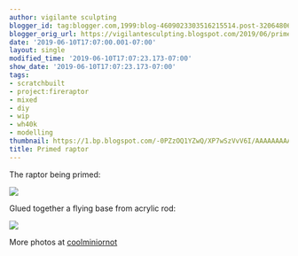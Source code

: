 ```yaml
---
author: vigilante sculpting
blogger_id: tag:blogger.com,1999:blog-4609023303516215514.post-3206480680290772369
blogger_orig_url: https://vigilantesculpting.blogspot.com/2019/06/primed-raptor.html
date: '2019-06-10T17:07:00.001-07:00'
layout: single
modified_time: '2019-06-10T17:07:23.173-07:00'
show_date: '2019-06-10T17:07:23.173-07:00'
tags:
- scratchbuilt
- project:fireraptor
- mixed
- diy
- wip
- wh40k
- modelling
thumbnail: https://1.bp.blogspot.com/-0PZzOQ1YZwQ/XP7wSzVvV6I/AAAAAAAAAV8/-PWVkzdIpnoB8NP-vD5GyjyuzXAKboB4ACLcBGAs/s320-c/primed.jpg
title: Primed raptor
---
```

The raptor being primed:  
  

![](https://1.bp.blogspot.com/-0PZzOQ1YZwQ/XP7wSzVvV6I/AAAAAAAAAV8/-PWVkzdIpnoB8NP-vD5GyjyuzXAKboB4ACLcBGAs/s1600/primed.jpg)

  
Glued together a flying base from acrylic rod:  

![](https://1.bp.blogspot.com/-miCisbutEZs/XP7wWR9Y99I/AAAAAAAAAWA/sPJU2ixtZFYkWioNkZe2E93ic1pBHAVsACEwYBhgL/s1600/IMG_6450.JPG)

More photos at
[coolminiornot](http://www.coolminiornot.com/forums/showthread.php?67252-gorb-s-paint-amp-putty-pony-show&p=882979&viewfull=1#post882979)  
  
  
